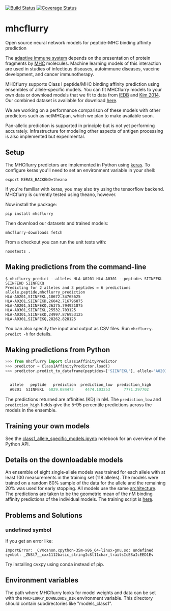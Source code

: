 [![Build Status](https://travis-ci.org/hammerlab/mhcflurry.svg?branch=master)](https://travis-ci.org/hammerlab/mhcflurry) [![Coverage Status](https://coveralls.io/repos/github/hammerlab/mhcflurry/badge.svg?branch=master)](https://coveralls.io/github/hammerlab/mhcflurry?branch=master)

# mhcflurry
Open source neural network models for peptide-MHC binding affinity prediction

The [adaptive immune system](https://en.wikipedia.org/wiki/Adaptive_immune_system)
depends on the presentation of protein fragments by [MHC](https://en.wikipedia.org/wiki/Major_histocompatibility_complex)
molecules. Machine learning models of this interaction are used in studies of
infectious diseases, autoimmune diseases, vaccine development, and cancer
immunotherapy.

MHCflurry supports Class I peptide/MHC binding affinity prediction using
ensembles of allele-specific models. You can fit MHCflurry models to your own data or download models that we fit to data from
[IEDB](http://www.iedb.org/home_v3.php) and [Kim 2014](http://bmcbioinformatics.biomedcentral.com/articles/10.1186/1471-2105-15-241).
Our combined dataset is available for download [here](https://github.com/hammerlab/mhcflurry/releases/download/pre-1.0.0-alpha/data_curated.tar.bz2).

We are working on a performance comparison of these models with other predictors
such as netMHCpan, which we plan to make available soon.

Pan-allelic prediction is supported in principle but is not yet performing
accurately. Infrastructure for modeling other aspects of antigen
processing is also implemented but experimental.


## Setup

The MHCflurry predictors are implemented in Python using [keras](https://keras.io).
To configure keras you'll need to set an environment variable in your shell:

```
export KERAS_BACKEND=theano
```

If you're familiar with keras, you may also try using the tensorflow backend. MHCflurry is currently tested using theano, however.
 

Now install the package:

```
pip install mhcflurry
```

Then download our datasets and trained models:

```
mhcflurry-downloads fetch
```

From a checkout you can run the unit tests with:

```
nosetests .
```

## Making predictions from the command-line

```shell
$ mhcflurry-predict --alleles HLA-A0201 HLA-A0301 --peptides SIINFEKL SIINFEKD SIINFEKQ
Predicting for 2 alleles and 3 peptides = 6 predictions
allele,peptide,mhcflurry_prediction
HLA-A0201,SIINFEKL,10672.34765625
HLA-A0201,SIINFEKD,26042.716796875
HLA-A0201,SIINFEKQ,26375.794921875
HLA-A0301,SIINFEKL,25532.703125
HLA-A0301,SIINFEKD,24997.876953125
HLA-A0301,SIINFEKQ,28262.828125
```

You can also specify the input and output as CSV files. Run `mhcflurry-predict -h` for details.


## Making predictions from Python

```python
>>> from mhcflurry import Class1AffinityPredictor
>>> predictor = Class1AffinityPredictor.load()
>>> predictor.predict_to_dataframe(peptides=['SIINFEKL'], allele='A0201')


  allele   peptide   prediction  prediction_low  prediction_high
  A0201  SIINFEKL  6029.084473     4474.103253      7771.297702
```

The predictions returned are affinities (KD) in nM. The `prediction_low` and
`prediction_high` fields give the 5-95 percentile predictions across the models 
in the ensemble.

## Training your own models

See the [class1_allele_specific_models.ipynb](https://github.com/hammerlab/mhcflurry/blob/master/examples/class1_allele_specific_models.ipynb)
notebook for an overview of the Python API.


## Details on the downloadable models

An ensemble of eight single-allele models was trained for each allele with at least
100 measurements in the training set (118 alleles). The models were trained on a
random 80% sample of the data for the allele and the remaining 20% was used for
early stopping. All models use the same [architecture](downloads-generation/models_class1/hyperparameters.json). The
predictions are taken to be the geometric mean of the nM binding affinity
predictions of the individual models. The training script is [here](downloads-generation/models_class1/GENERATE.sh).


## Problems and Solutions

###  undefined symbol
If you get an error like:

```
ImportError: _CVXcanon.cpython-35m-x86_64-linux-gnu.so: undefined symbol: _ZNSt7__cxx1112basic_stringIcSt11char_traitsIcESaIcEED1Ev
```

Try installing cvxpy using conda instead of pip.


## Environment variables

The path where MHCflurry looks for model weights and data can be set with the `MHCFLURRY_DOWNLOADS_DIR` environment variable. This directory should contain subdirectories like "models_class1".